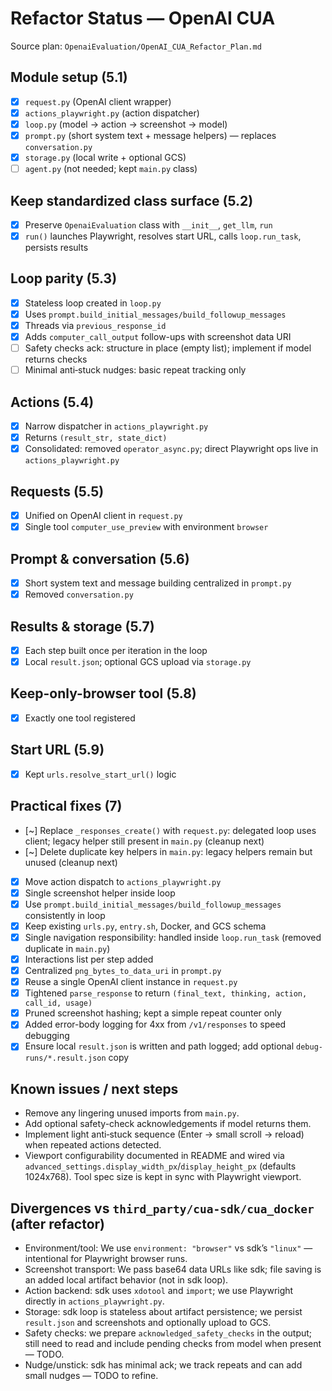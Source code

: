 # Refactor Status — OpenAI CUA

Source plan: `OpenaiEvaluation/OpenAI_CUA_Refactor_Plan.md`

## Module setup (5.1)
- [x] `request.py` (OpenAI client wrapper)
- [x] `actions_playwright.py` (action dispatcher)
- [x] `loop.py` (model → action → screenshot → model)
- [x] `prompt.py` (short system text + message helpers) — replaces `conversation.py`
- [x] `storage.py` (local write + optional GCS)
- [ ] `agent.py` (not needed; kept `main.py` class)

## Keep standardized class surface (5.2)
- [x] Preserve `OpenaiEvaluation` class with `__init__`, `get_llm`, `run`
- [x] `run()` launches Playwright, resolves start URL, calls `loop.run_task`, persists results

## Loop parity (5.3)
- [x] Stateless loop created in `loop.py`
- [x] Uses `prompt.build_initial_messages/build_followup_messages`
- [x] Threads via `previous_response_id`
- [x] Adds `computer_call_output` follow-ups with screenshot data URI
- [ ] Safety checks ack: structure in place (empty list); implement if model returns checks
- [ ] Minimal anti‑stuck nudges: basic repeat tracking only

## Actions (5.4)
- [x] Narrow dispatcher in `actions_playwright.py`
- [x] Returns `(result_str, state_dict)`
- [x] Consolidated: removed `operator_async.py`; direct Playwright ops live in `actions_playwright.py`

## Requests (5.5)
- [x] Unified on OpenAI client in `request.py`
- [x] Single tool `computer_use_preview` with environment `browser`

## Prompt & conversation (5.6)
- [x] Short system text and message building centralized in `prompt.py`
- [x] Removed `conversation.py`

## Results & storage (5.7)
- [x] Each step built once per iteration in the loop
- [x] Local `result.json`; optional GCS upload via `storage.py`

## Keep-only-browser tool (5.8)
- [x] Exactly one tool registered

## Start URL (5.9)
- [x] Kept `urls.resolve_start_url()` logic

## Practical fixes (7)
- [~] Replace `_responses_create()` with `request.py`: delegated loop uses client; legacy helper still present in `main.py` (cleanup next)
- [~] Delete duplicate key helpers in `main.py`: legacy helpers remain but unused (cleanup next)
- [x] Move action dispatch to `actions_playwright.py`
- [x] Single screenshot helper inside loop
- [x] Use `prompt.build_initial_messages/build_followup_messages` consistently in loop
- [x] Keep existing `urls.py`, `entry.sh`, Docker, and GCS schema
- [x] Single navigation responsibility: handled inside `loop.run_task` (removed duplicate in `main.py`)
- [x] Interactions list per step added
- [x] Centralized `png_bytes_to_data_uri` in `prompt.py`
- [x] Reuse a single OpenAI client instance in `request.py`
- [x] Tightened `parse_response` to return `(final_text, thinking, action, call_id, usage)`
- [x] Pruned screenshot hashing; kept a simple repeat counter only
- [x] Added error-body logging for 4xx from `/v1/responses` to speed debugging
- [x] Ensure local `result.json` is written and path logged; add optional `debug-runs/*.result.json` copy

## Known issues / next steps
- Remove any lingering unused imports from `main.py`.
- Add optional safety-check acknowledgements if model returns them.
- Implement light anti‑stuck sequence (Enter → small scroll → reload) when repeated actions detected.
- Viewport configurability documented in README and wired via `advanced_settings.display_width_px`/`display_height_px` (defaults 1024x768). Tool spec size is kept in sync with Playwright viewport.

## Divergences vs `third_party/cua-sdk/cua_docker` (after refactor)
- Environment/tool: We use `environment: "browser"` vs sdk’s `"linux"` — intentional for Playwright browser runs.
- Screenshot transport: We pass base64 data URLs like sdk; file saving is an added local artifact behavior (not in sdk loop).
- Action backend: sdk uses `xdotool` and `import`; we use Playwright directly in `actions_playwright.py`.
- Storage: sdk loop is stateless about artifact persistence; we persist `result.json` and screenshots and optionally upload to GCS.
- Safety checks: we prepare `acknowledged_safety_checks` in the output; still need to read and include pending checks from model when present — TODO.
- Nudge/unstick: sdk has minimal ack; we track repeats and can add small nudges — TODO to refine.

